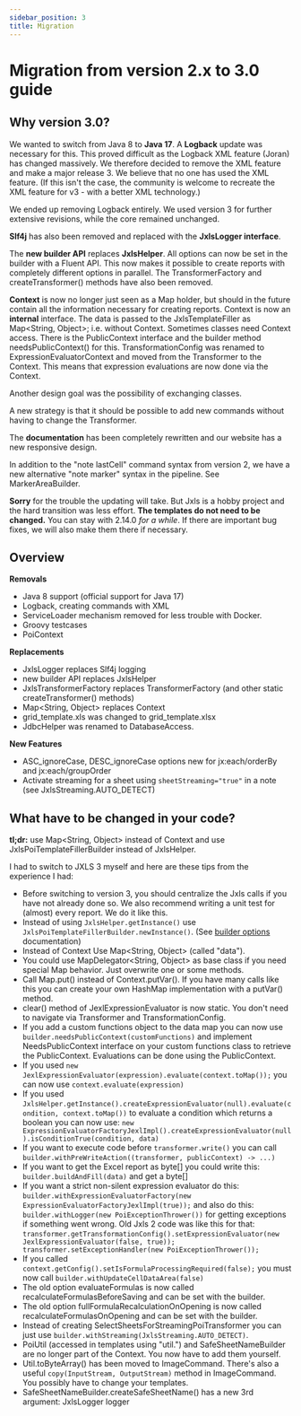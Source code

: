 ```yaml
---
sidebar_position: 3
title: Migration
---
```


# Migration from version 2.x to 3.0 guide

## Why version 3.0?

We wanted to switch from Java 8 to **Java 17**. A **Logback** update was necessary for this. This proved difficult as the
Logback XML feature (Joran) has changed massively. We therefore decided to remove the XML feature and make a major release 3.
We believe that no one has used the XML feature. (If this isn't the case, the community is welcome to recreate the XML feature for
v3 - with a better XML technology.)

We ended up removing Logback entirely. We used version 3 for further extensive revisions, while the core remained unchanged.

**Slf4j** has also been removed and replaced with the **JxlsLogger interface**.

The **new builder API** replaces **JxlsHelper**. All options can now be set in the builder with a Fluent API.
This now makes it possible to create reports with completely different options in parallel.
The TransformerFactory and createTransformer() methods have also been removed.

**Context** is now no longer just seen as a Map holder, but should in the future contain all the information necessary for creating reports.
Context is now an **internal** interface. The data is passed to the JxlsTemplateFiller as Map&lt;String, Object>; i.e. without Context.
Sometimes classes need Context access. There is the PublicContext interface and the builder method needsPublicContext() for this.
TransformationConfig was renamed to ExpressionEvaluatorContext and moved from the Transformer to the Context.
This means that expression evaluations are now done via the Context.

Another design goal was the possibility of exchanging classes.

A new strategy is that it should be possible to add new commands without having to change the Transformer.

The **documentation** has been completely rewritten and our website has a new responsive design.

In addition to the "note lastCell" command syntax from version 2, we have a new alternative "note marker" syntax in the pipeline. See MarkerAreaBuilder.

**Sorry** for the trouble the updating will take. But Jxls is a hobby project and the hard transition was less effort.
**The templates do not need to be changed.**
You can stay with 2.14.0 *for a while*. If there are important bug fixes, we will also make them there if necessary.

## Overview

**Removals**

- Java 8 support (official support for Java 17)
- Logback, creating commands with XML
- ServiceLoader mechanism removed for less trouble with Docker.
- Groovy testcases
- PoiContext

**Replacements**

- JxlsLogger replaces Slf4j logging
- new builder API replaces JxlsHelper
- JxlsTransformerFactory replaces TransformerFactory (and other static createTransformer() methods)
- Map&lt;String, Object> replaces Context
- grid_template.xls was changed to grid_template.xlsx
- JdbcHelper was renamed to DatabaseAccess.

**New Features**

- ASC_ignoreCase, DESC_ignoreCase options new for jx:each/orderBy and jx:each/groupOrder
- Activate streaming for a sheet using `sheetStreaming="true"` in a note (see JxlsStreaming.AUTO_DETECT)

## What have to be changed in your code?

**tl;dr:** use Map&lt;String, Object> instead of Context and use JxlsPoiTemplateFillerBuilder instead of JxlsHelper.

I had to switch to JXLS 3 myself and here are these tips from the experience I had:

- Before switching to version 3, you should centralize the Jxls calls if you have not already done so. We also recommend writing a unit test for (almost) every report. We do it like this.
- Instead of using `JxlsHelper.getInstance()` use `JxlsPoiTemplateFillerBuilder.newInstance()`. (See [builder options](../builder) documentation)
- Instead of Context Use Map&lt;String, Object> (called "data").
- You could use MapDelegator&lt;String, Object> as base class if you need special Map behavior. Just overwrite one or some methods.
- Call Map.put() instead of Context.putVar(). If you have many calls like this you can create your own HashMap implementation with a putVar() method.
- clear() method of JexlExpressionEvaluator is now static. You don't need to navigate via Transformer and TransformationConfig.
- If you add a custom functions object to the data map you can now use `builder.needsPublicContext(customFunctions)` and implement NeedsPublicContext interface on your custom functions class to retrieve the PublicContext. Evaluations can be done using the PublicContext.
- If you used `new JexlExpressionEvaluator(expression).evaluate(context.toMap());` you can now use `context.evaluate(expression)`
- If you used `JxlsHelper.getInstance().createExpressionEvaluator(null).evaluate(condition, context.toMap())` to evaluate a condition which returns a boolean you can now use: `new ExpressionEvaluatorFactoryJexlImpl().createExpressionEvaluator(null).isConditionTrue(condition, data)`
- If you want to execute code before `transformer.write()` you can call `builder.withPreWriteAction((transformer, publicContext) -> ...)`
- If you want to get the Excel report as byte[] you could write this: `builder.buildAndFill(data)` and get a byte[]
- If you want a strict non-silent expression evaluator do this: `builder.withExpressionEvaluatorFactory(new ExpressionEvaluatorFactoryJexlImpl(true));` and also do this: `builder.withLogger(new PoiExceptionThrower())` for getting exceptions if something went wrong. Old Jxls 2 code was like this for that: `transformer.getTransformationConfig().setExpressionEvaluator(new JexlExpressionEvaluator(false, true)); transformer.setExceptionHandler(new PoiExceptionThrower());`
- If you called `context.getConfig().setIsFormulaProcessingRequired(false);` you must now call `builder.withUpdateCellDataArea(false)`
- The old option evaluateFormulas is now called recalculateFormulasBeforeSaving and can be set with the builder.
- The old option fullFormulaRecalculationOnOpening is now called recalculateFormulasOnOpening and can be set with the builder.
- Instead of creating SelectSheetsForStreamingPoiTransformer you can just use `builder.withStreaming(JxlsStreaming.AUTO_DETECT)`.
- PoiUtil (accessed in templates using "util.") and SafeSheetNameBuilder are no longer part of the Context. You now have to add them yourself.
- Util.toByteArray() has been moved to ImageCommand. There's also a useful `copy(InputStream, OutputStream)` method in ImageCommand. You possibly have to change your templates.
- SafeSheetNameBuilder.createSafeSheetName() has a new 3rd argument: JxlsLogger logger

